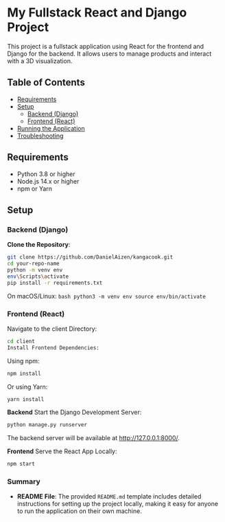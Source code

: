 # My Fullstack React and Django Project

This project is a fullstack application using React for the frontend and Django for the backend. It allows users to manage products and interact with a 3D visualization.

## Table of Contents

- [Requirements](#requirements)
- [Setup](#setup)
  - [Backend (Django)](#backend-django)
  - [Frontend (React)](#frontend-react)
- [Running the Application](#running-the-application)
- [Troubleshooting](#troubleshooting)

## Requirements

- Python 3.8 or higher
- Node.js 14.x or higher
- npm or Yarn

## Setup

### Backend (Django)

**Clone the Repository**:

   ```bash
   git clone https://github.com/DanielAizen/kangacook.git
   cd your-repo-name
   python -m venv env
   env\Scripts\activate
   pip install -r requirements.txt
   ```
   On macOS/Linux:
    ```bash
        python3 -m venv env
        source env/bin/activate
        ```

### Frontend (React)
 Navigate to the client Directory:

```bash
cd client
Install Frontend Dependencies:
```

Using npm:

```bash
npm install
```
Or using Yarn:

```bash
yarn install
```

**Backend**
Start the Django Development Server:

```bash
python manage.py runserver
```
The backend server will be available at http://127.0.0.1:8000/.

**Frontend**
Serve the React App Locally:

```bash
npm start
```


### Summary
- **README File**: The provided `README.md` template includes detailed instructions for setting up the project locally, making it easy for anyone to run the application on their own machine.
